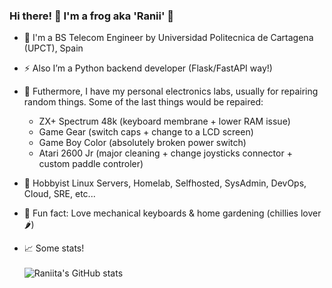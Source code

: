 ### Hi there! 👋 I'm a frog aka 'Ranii' 🐸
- 🔧 I'm a BS Telecom Engineer by Universidad Politecnica de Cartagena (UPCT), Spain
- ⚡ Also I’m a Python backend developer (Flask/FastAPI way!)
- 🤖 Futhermore, I have my personal electronics labs, usually for repairing random things. Some of the last things would be repaired: 
  * ZX+ Spectrum 48k (keyboard membrane + lower RAM issue)
  * Game Gear (switch caps + change to a LCD screen)
  * Game Boy Color (absolutely broken power switch)
  * Atari 2600 Jr (major cleaning + change joysticks connector + custom paddle controler)
- 🧰 Hobbyist Linux Servers, Homelab, Selfhosted, SysAdmin, DevOps, Cloud, SRE, etc...
- 🌱 Fun fact: Love mechanical keyboards & home gardening (chillies lover 🌶️)

- 📈 Some stats!\
\
![Raniita's GitHub stats](https://github-readme-stats.vercel.app/api?username=Raniita&count_private=true&show_icons=true&include_all_commits=true)

<!---
\
[![Top Langs](https://github-readme-stats.vercel.app/api/top-langs/?username=Raniita&hide=javascript,html,css&layout=compact)](https://github.com/anuraghazra/github-readme-stats)
--->
